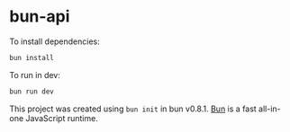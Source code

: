 # bun-api

To install dependencies:

```bash
bun install
```

To run in dev:

```bash
bun run dev
```

This project was created using `bun init` in bun v0.8.1. [Bun](https://bun.sh) is a fast all-in-one JavaScript runtime.
